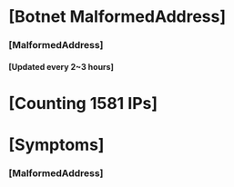 # [Botnet MalformedAddress]
### [MalformedAddress]
#### [Updated every 2~3 hours]

# [Counting 1581 IPs]

# [Symptoms] 
###   [MalformedAddress]
